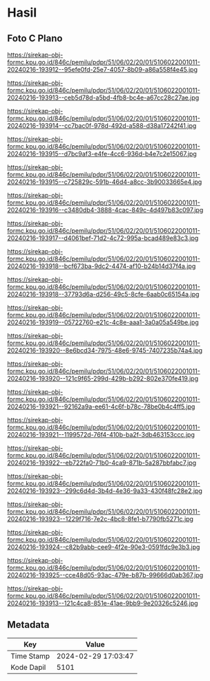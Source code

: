 # Hasil

## Foto C Plano

https://sirekap-obj-formc.kpu.go.id/846c/pemilu/pdpr/51/06/02/20/01/5106022001011-20240216-193912--95efe0fd-25e7-4057-8b09-a86a558f4e45.jpg

https://sirekap-obj-formc.kpu.go.id/846c/pemilu/pdpr/51/06/02/20/01/5106022001011-20240216-193913--ceb5d78d-a5bd-4fb8-bc4e-a67cc28c27ae.jpg

https://sirekap-obj-formc.kpu.go.id/846c/pemilu/pdpr/51/06/02/20/01/5106022001011-20240216-193914--cc7bac0f-978d-492d-a588-d38a17242f41.jpg

https://sirekap-obj-formc.kpu.go.id/846c/pemilu/pdpr/51/06/02/20/01/5106022001011-20240216-193915--d7bc9af3-e4fe-4cc6-936d-b4e7c2e15067.jpg

https://sirekap-obj-formc.kpu.go.id/846c/pemilu/pdpr/51/06/02/20/01/5106022001011-20240216-193915--c725829c-591b-46d4-a8cc-3b90033665e4.jpg

https://sirekap-obj-formc.kpu.go.id/846c/pemilu/pdpr/51/06/02/20/01/5106022001011-20240216-193916--c3480db4-3888-4cac-849c-4d497b83c097.jpg

https://sirekap-obj-formc.kpu.go.id/846c/pemilu/pdpr/51/06/02/20/01/5106022001011-20240216-193917--d4061bef-71d2-4c72-995a-bcad489e83c3.jpg

https://sirekap-obj-formc.kpu.go.id/846c/pemilu/pdpr/51/06/02/20/01/5106022001011-20240216-193918--bcf673ba-9dc2-4474-af10-b24b14d37f4a.jpg

https://sirekap-obj-formc.kpu.go.id/846c/pemilu/pdpr/51/06/02/20/01/5106022001011-20240216-193918--37793d6a-d256-49c5-8cfe-6aab0c65154a.jpg

https://sirekap-obj-formc.kpu.go.id/846c/pemilu/pdpr/51/06/02/20/01/5106022001011-20240216-193919--05722760-e21c-4c8e-aaa1-3a0a05a549be.jpg

https://sirekap-obj-formc.kpu.go.id/846c/pemilu/pdpr/51/06/02/20/01/5106022001011-20240216-193920--8e6bcd34-7975-48e6-9745-7407235b74a4.jpg

https://sirekap-obj-formc.kpu.go.id/846c/pemilu/pdpr/51/06/02/20/01/5106022001011-20240216-193920--121c9f65-299d-429b-b292-802e370fe419.jpg

https://sirekap-obj-formc.kpu.go.id/846c/pemilu/pdpr/51/06/02/20/01/5106022001011-20240216-193921--92162a9a-ee61-4c6f-b78c-78be0b4c4ff5.jpg

https://sirekap-obj-formc.kpu.go.id/846c/pemilu/pdpr/51/06/02/20/01/5106022001011-20240216-193921--1199572d-76f4-410b-ba2f-3db463153ccc.jpg

https://sirekap-obj-formc.kpu.go.id/846c/pemilu/pdpr/51/06/02/20/01/5106022001011-20240216-193922--eb722fa0-71b0-4ca9-871b-5a287bbfabc7.jpg

https://sirekap-obj-formc.kpu.go.id/846c/pemilu/pdpr/51/06/02/20/01/5106022001011-20240216-193923--299c6d4d-3b4d-4e36-9a33-430f48fc28e2.jpg

https://sirekap-obj-formc.kpu.go.id/846c/pemilu/pdpr/51/06/02/20/01/5106022001011-20240216-193923--1229f716-7e2c-4bc8-8fe1-b7790fb5271c.jpg

https://sirekap-obj-formc.kpu.go.id/846c/pemilu/pdpr/51/06/02/20/01/5106022001011-20240216-193924--c82b9abb-cee9-4f2e-90e3-0591fdc9e3b3.jpg

https://sirekap-obj-formc.kpu.go.id/846c/pemilu/pdpr/51/06/02/20/01/5106022001011-20240216-193925--cce48d05-93ac-479e-b87b-99666d0ab367.jpg

https://sirekap-obj-formc.kpu.go.id/846c/pemilu/pdpr/51/06/02/20/01/5106022001011-20240216-193913--121c4ca8-851e-41ae-9bb9-9e20326c5246.jpg


## Metadata

| Key        | Value               |
| ---------- | ------------------- |
| Time Stamp | 2024-02-29 17:03:47 |
| Kode Dapil | 5101                |



